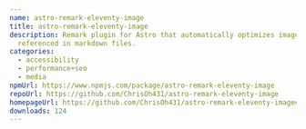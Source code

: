 ```yaml
---
name: astro-remark-eleventy-image
title: astro-remark-eleventy-image
description: Remark plugin for Astro that automatically optimizes images
  referenced in markdown files.
categories:
  - accessibility
  - performance+seo
  - media
npmUrl: https://www.npmjs.com/package/astro-remark-eleventy-image
repoUrl: https://github.com/ChrisOh431/astro-remark-eleventy-image
homepageUrl: https://github.com/ChrisOh431/astro-remark-eleventy-image#readme
downloads: 124
---
```

